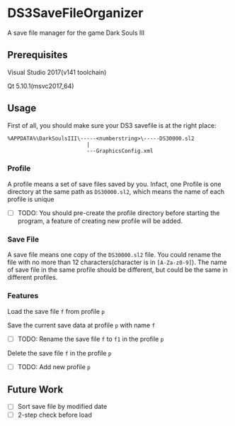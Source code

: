 # DS3SaveFileOrganizer
A save file manager for the game Dark Souls III

## Prerequisites

Visual Studio 2017(v141 toolchain)

Qt 5.10.1(msvc2017_64)

## Usage

First of all, you should make sure your DS3 savefile is at the right place:

```
%APPDATA%\DarkSoulsIII\-----<numberstring>\-----DS30000.sl2
                         |
                         ---GraphicsConfig.xml
```

### Profile

A profile means a set of save files saved by you. Infact, one Profile is one directory at the same path as `DS30000.sl2`, which means the name of each profile is unique

* [ ] TODO: You should pre-create the profile directory before starting the program, a feature of creating new profile will be added.

### Save File

A save file means one copy of the `DS30000.sl2` file. You could rename the file with no more than 12 characters(character is in `[A-Za-z0-9]`). The name of save file in the same profile should be different, but could be the same in different profiles.

### Features

Load the save file `f` from profile `p`

Save the current save data at profile `p` with name `f`

* [ ] TODO: Rename the save file `f` to `f1` in the profile `p`

Delete the save file `f` in the profile `p`

* [ ] TODO: Add new profile `p`

## Future Work

* [ ] Sort save file by modified date
* [ ] 2-step check before load
